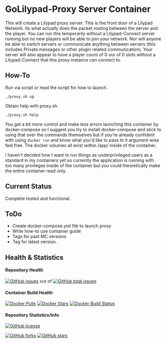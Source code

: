 # GoLilypad-Proxy Server Container

This will create a Lilypad proxy server.  This is the front door of a Lilypad Network.  Its what actually does the packet routing between the server and the player. You can run this temporarily without a Lilypad-Connect server running but no new players will be able to join your network.  Nor will anyone be able to switch servers or communicate anything between servers (this includes Private messages or other plugin related communication). Your server will also appear to have a player count of 0 our of 0 slots without a Lilypad-Connect that this proxy instance can connect to.

## How-To

Run via script or read the script for how to launch.

    ./proxy.sh up

Obtain help with proxy.sh.

    ./proxy.sh help

You get a bit more control and make less errors launching this container by docker-compose so I suggest you try to install docker-compose and stick to using that over the commands themselves but if you're already confident with using `docker run` and know what you'd like to pass to it argument wise feel free.  The docker volumes all exist within /app/ inside of the container.  

I haven't decided how I want to run things as underprivileged users as a standard in my containers yet so currently the application is running with too many privileges inside of the container but you could theoretically make the entire container read only.

## Current Status

Complete tested and functional.

## ToDo

- Create docker-compose.yml file to launch proxy
- Write how-to use container guide
- Tags for past MC versions
- Tag for latest version.

## Health & Statistics

#### Repository Health

[![GitHub issues](https://img.shields.io/github/issues/chamunks/Lilypad-Proxy.svg?style=flat-square)](https://github.com/chamunks/Lilypad-Proxy) out of [![GitHub total issues](https://img.shields.io/github/issues-raw/chamunks/Lilypad-Proxy.svg?style=flat-square)](https://github.com/chamunks/Lilypad-Proxy)

#### Container Build Health

[![Docker Pulls](https://img.shields.io/docker/pulls/chamunks/Lilypad-Proxy.svg?style=flat-square)](https://registry.hub.docker.com/u/chamunks/Lilypad-Proxy/)
[![Docker Stars](https://img.shields.io/docker/stars/chamunks/Lilypad-Proxy.svg?style=flat-square)](https://registry.hub.docker.com/u/chamunks/Lilypad-Proxy/)
[![Docker Build Status](http://hubstatus.container42.com/chamunks/Lilypad-Proxy)](https://registry.hub.docker.com/u/chamunks/Lilypad-Proxy)

#### Repository Statistics/Info

[![GitHub license](https://img.shields.io/github/license/chamunks/Lilypad-Proxy.svg?style=flat-square)](https://github.com/chamunks/Lilypad-Proxy)

[![GitHub forks](https://img.shields.io/github/forks/chamunks/Lilypad-Proxy.svg?style=flat-square)](https://github.com/chamunks/Lilypad-Proxy)
[![GitHub stars](https://img.shields.io/github/stars/chamunks/Lilypad-Proxy.svg?style=flat-square)](https://github.com/chamunks/Lilypad-Proxy)
